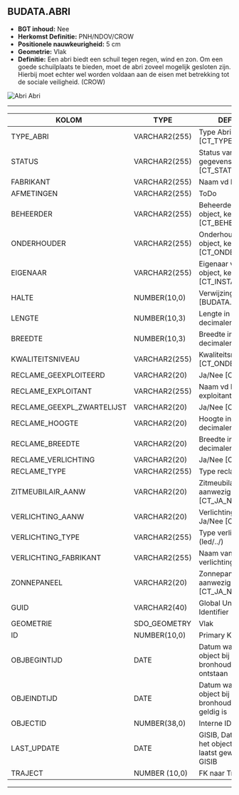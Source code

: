 ﻿## BUDATA.ABRI


* __BGT inhoud:__ Nee
* __Herkomst Definitie:__ PNH/NDOV/CROW
* __Positionele nauwkeurigheid:__ 5 cm
* __Geometrie:__ Vlak
* __Definitie:__ Een abri biedt een schuil tegen regen, wind en zon. Om een goede schuilplaats te bieden, moet de abri zoveel mogelijk gesloten zijn. Hierbij moet echter wel worden voldaan aan de eisen met betrekking tot de sociale veiligheid. (CROW)


![Abri](objectbladen\9_HOV\abri.jpg)
Abri

***

|KOLOM                               |TYPE              |DEFINITIE|
|------                              |----              |-----    |
|TYPE_ABRI                           |VARCHAR2(255)     |Type Abri [CT_TYPE_ABRI]|
|STATUS                              |VARCHAR2(255)     |Status van de gegevens, keuzelijst [CT_STATUS]|
|FABRIKANT                           |VARCHAR2(255)     |Naam vd Fabrikant|
|AFMETINGEN                          |VARCHAR2(255)     |ToDo|
|BEHEERDER                           |VARCHAR2(255)     |Beheerder van het object, keuzelijst [CT_BEHEERDER]|
|ONDERHOUDER                         |VARCHAR2(255)     |Onderhouder van het object, keuzelijst [CT_ONDERHOUDER]|
|EIGENAAR                            |VARCHAR2(255)     |Eigenaar van het object, keuzelijst [CT_INSTANTIE]|
|HALTE                               |NUMBER(10,0)      |Verwijzing naar Halte [BUDATA.HALTE]|
|LENGTE                              |NUMBER(10,3)      |Lengte in Meters, 2 decimalen|
|BREEDTE                             |NUMBER(10,3)      |Breedte in Meters, 2 decimalen|
|KWALITEITSNIVEAU                    |VARCHAR2(255)     |Kwaliteitsniveau [CT_ONDERHOUDER]|
|RECLAME_GEEXPLOITEERD               |VARCHAR2(20)      |Ja/Nee [CT_JA_NEE]|
|RECLAME_EXPLOITANT                  |VARCHAR2(255)     |Naam vd Reclame exploitant|
|RECLAME_GEEXPL_ZWARTELIJST          |VARCHAR2(20)      |Ja/Nee [CT_JA_NEE]|
|RECLAME_HOOGTE                      |VARCHAR2(20)      |Hoogte in Meters, 2 decimalen|
|RECLAME_BREEDTE                     |VARCHAR2(20)      |Breedte in Meters, 2 decimalen|
|RECLAME_VERLICHTING                 |VARCHAR2(20)      |Ja/Nee [CT_JA_NEE]|
|RECLAME_TYPE                        |VARCHAR2(255)     |Type reclame|
|ZITMEUBILAIR_AANW                   |VARCHAR2(20)      |Zitmeubilair aanwezig Ja/Nee [CT_JA_NEE]|
|VERLICHTING_AANW                    |VARCHAR2(20)      |Verlichting aanwezig Ja/Nee [CT_JA_NEE]|
|VERLICHTING_TYPE                    |VARCHAR2(255)     |Type verlichting (led/../)|
|VERLICHTING_FABRIKANT               |VARCHAR2(255)     |Naam van de verlichtingsfabrikant|
|ZONNEPANEEL                         |VARCHAR2(20)      |Zonnepaneel aanwezig Ja/Nee [CT_JA_NEE]|
|GUID                                |VARCHAR2(40)      |Global Unique Identifier|
|GEOMETRIE                           |SDO_GEOMETRY      |Vlak|
|ID                                  |NUMBER(10,0)      |Primary Key|
|OBJBEGINTIJD                        |DATE              |Datum waarop het object bij de bronhouder is ontstaan|
|OBJEINDTIJD                         |DATE              |Datum waarop het object bij de bronhouder niet meer geldig is|
|OBJECTID                            |NUMBER(38,0)      |Interne ID ArcGIS|
|LAST_UPDATE                         |DATE              |GISIB, Datum waarop het object voor het laatst gewijzigd is in GISIB|
|TRAJECT                             |NUMBER (10,0)     |FK naar Traject|


***
